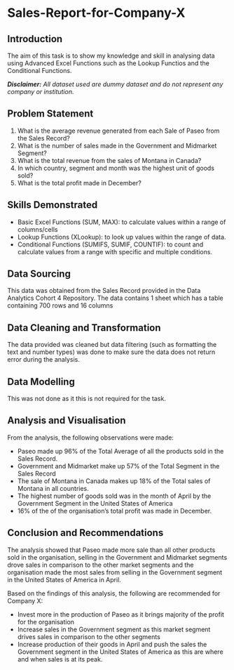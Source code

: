 # Sales-Report-for-Company-X

## Introduction

The aim of this task is to show my knowledge and skill in analysing data using Advanced Excel Functions such as the Lookup Functios and the Conditional Functions. 

**_Disclaimer:_** _All dataset used are dummy dataset and do not represent any company or institution._

## Problem Statement

1.	What is the average revenue generated from each Sale of Paseo from the Sales Record?
2.	What is the number of sales made in the Government and Midmarket Segment?
3.	What is the total revenue from the sales of Montana in Canada?
4.	In which country, segment and month was the highest unit of goods sold?
5.	What is the total profit made in December?

## Skills Demonstrated
- Basic Excel Functions (SUM, MAX): to calculate values within a range of columns/cells
- Lookup Functions (XLookup): to look up values within the range of data.
- Conditional Functions (SUMIFS, SUMIF, COUNTIF): to count and calculate values from a range with specific and multiple conditions. 

## Data Sourcing

This data was obtained from the Sales Record provided in the Data Analytics Cohort 4 Repository. The data contains 1 sheet which has a table containing 700 rows and 16 columns

## Data Cleaning and Transformation

The data provided was cleaned but data filtering (such as formatting the text and number types) was done to make sure the data does not return error during the analysis.

## Data Modelling

This was not done as it this is not required for the task.

## Analysis and Visualisation

From the analysis, the following observations were made:
- Paseo made up 96% of the Total Average of all the products sold in the Sales Record.
- Government and Midmarket make up 57% of the Total Segment in the Sales Record
- The sale of Montana in Canada makes up 18% of the Total sales of Montana in all countries.
- The highest number of goods sold was in the month of April by the Government Segment in the United States of America
- 16% of the of the organisation’s total profit was made in December.

## Conclusion and Recommendations

The analysis showed that Paseo made more sale than all other products sold in the organisation, selling in the Government and Midmarket segments drove sales in comparison to the other market segments and the organisation made the most sales from selling in the Government segment in the United States of America in April.

Based on the findings of this analysis, the following are recommended for Company X: 
- Invest more in the production of Paseo as it brings majority of the profit for the organisation
- Increase sales in the Government segment as this market segment drives sales in comparison to the other segments
- Increase production of their goods in April and push the sales the Government segment in the United States of America as this are where and when sales is at its peak.
